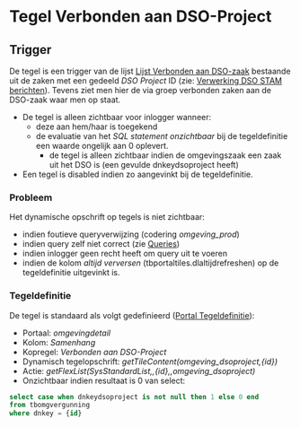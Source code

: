 # Tegel Verbonden aan DSO-Project

## Trigger

De tegel is een trigger van de lijst [Lijst Verbonden aan DSO-zaak](tegel_verbonden_aan_dso_project/lijst_verbonden_aan_dsozaak.md) bestaande uit de zaken met een gedeeld *DSO Project* ID (zie: [Verwerking DSO STAM berichten](../programmablokken/verwerking_dso_stam_berichten.md)).
Tevens ziet men hier de via groep verbonden zaken aan de DSO-zaak waar men op staat.

  * De tegel is alleen zichtbaar voor inlogger wanneer:
    * deze aan hem/haar is toegekend
    * de evaluatie van het *SQL statement onzichtbaar* bij de tegeldefinitie een waarde ongelijk aan 0 oplevert.
      * de tegel is alleen zichtbaar indien de omgevingszaak een zaak uit het DSO is (een gevulde dnkeydsoproject heeft)
  * Een tegel is disabled indien zo aangevinkt bij de tegeldefinitie.

### Probleem

Het dynamische opschrift op tegels is niet zichtbaar:

  * indien foutieve queryverwijzing (codering *omgeving_prod*)
  * indien query zelf niet correct (zie [Queries](../../../../instellen_inrichten/queries.md))
  * indien inlogger geen recht heeft om query uit te voeren
  * indien de kolom *altijd verversen* (tbportaltiles.dlaltijdrefreshen) op de tegeldefinitie uitgevinkt is.

### Tegeldefinitie

De tegel is standaard als volgt gedefinieerd ([Portal Tegeldefinitie](../../../../instellen_inrichten/portaldefinitie/portal_tegel.md)):

  * Portaal: *omgevingdetail*
  * Kolom: *Samenhang*
  * Kopregel: *Verbonden aan DSO-Project*
  * Dynamisch tegelopschrift: *getTileContent(omgeving_dsoproject,{id})*
  * Actie: *getFlexList(SysStandardList,,{id},,omgeving_dsoproject)*
  * Onzichtbaar indien resultaat is 0 van select:
```sql
select case when dnkeydsoproject is not null then 1 else 0 end
from tbomgvergunning
where dnkey = {id}
```

